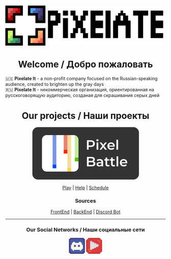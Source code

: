 <p align="center">
    <img title="Логотип и название" src="https://github.com/pixelate-it/.github/raw/main/profile/assets/pixelateit-title.png" alt="PixelateIt Logo">
    
    
</p>

<h1 align="center">
    Welcome / Добро пожаловать
</h1>

🇺🇸 **Pixelate It** - a non-profit company focused on the Russian-speaking audience, created to brighten up the gray days  
🇷🇺 **Pixelate It** - некоммерческая организация, ориентированная на русскоговорящую аудиторию, созданая для скрашивания серых дней

<h1 align="center">
    Our projects / Наши проекты
</h1>

<div align="center">
<a href="https://pixelbattle.fun">
<img 
    alt="PixelBattle logo" 
    src="https://github.com/pixelate-it/.github/raw/main/profile/assets/logotype.png">
</a>

<a href="https://pixelbattle.fun">Play</a> |
<a href="https://help.pixelbattle.fun/">Help</a> |
<a href="https://help.pixelbattle.fun/schedule">Schedule</a>

### Sources
<a href="https://github.com/pixelate-it/pixelbattle-frontend">FrontEnd</a> | <a href="https://github.com/pixelate-it/pixelbattle-backend">BackEnd</a> | <a href="https://github.com/pixelate-it/pixelbattle-bot">Discord Bot</a>
</div>

---
<h3 align="center">
Our Social Networks / Наши социальные сети
</h3>

<p align="center">
    <img title="Our Discord Server / Наш дискорд" src="https://github.com/pixelate-it/.github/raw/main/profile/assets/discord.min.svg" width=50 alt="Discord logo">
    <img title="Our Youtube Channel / Наш ютуб канал" src="https://github.com/pixelate-it/.github/raw/main/profile/assets/youtube.min.svg" width=50 alt="Youtube logo">
</p>
